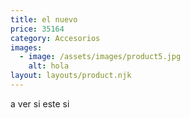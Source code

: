 ```yaml
---
title: el nuevo
price: 35164
category: Accesorios
images:
  - image: /assets/images/product5.jpg
    alt: hola
layout: layouts/product.njk
---
```

a ver si este si
